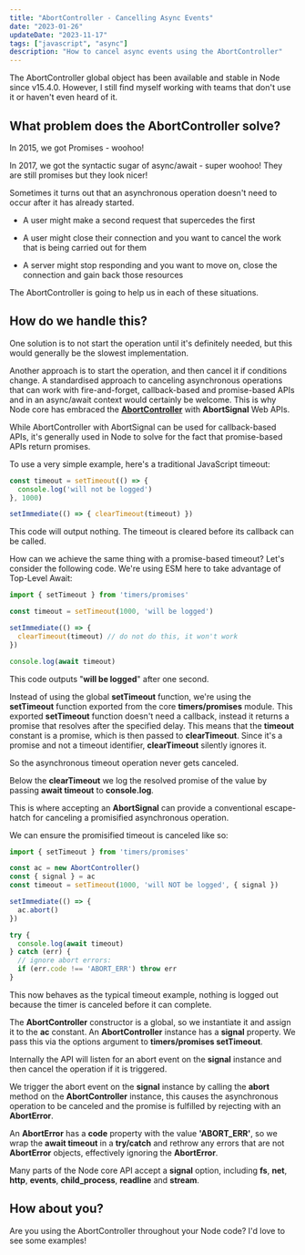 ```yaml
---
title: "AbortController - Cancelling Async Events"
date: "2023-01-26"
updateDate: "2023-11-17"
tags: ["javascript", "async"]
description: "How to cancel async events using the AbortController"
---
```


The AbortController global object has been available and stable in Node since v15.4.0. However, I still find myself working with teams that don't use it or haven't even heard of it.

## What problem does the AbortController solve?

In 2015, we got Promises - woohoo!

In 2017, we got the syntactic sugar of async/await - super woohoo! They are still promises but they look nicer!

Sometimes it turns out that an asynchronous operation doesn't need to occur after it has already started.

- A user might make a second request that supercedes the first

- A user might close their connection and you want to cancel the work that is being carried out for them

- A server might stop responding and you want to move on, close the connection and gain back those resources

The AbortController is going to help us in each of these situations.

## How do we handle this?

One solution is to not start the operation until it's definitely needed, but this would generally be the slowest implementation.

Another approach is to start the operation, and then cancel it if conditions change. A standardised approach to canceling asynchronous operations that can work with fire-and-forget, callback-based and promise-based APIs and in an async/await context would certainly be welcome. This is why Node core has embraced the **[AbortController](https://developer.mozilla.org/en-US/docs/Web/API/AbortController)** with **AbortSignal** Web APIs.

While AbortController with AbortSignal can be used for callback-based APIs, it's generally used in Node to solve for the fact that promise-based APIs return promises.

To use a very simple example, here's a traditional JavaScript timeout:

```js
const timeout = setTimeout(() => {  
  console.log('will not be logged')  
}, 1000)

setImmediate(() => { clearTimeout(timeout) })
```

This code will output nothing. The timeout is cleared before its callback can be called.

How can we achieve the same thing with a promise-based timeout? Let's consider the following code. We're using ESM here to take advantage of Top-Level Await:

```js
import { setTimeout } from 'timers/promises'

const timeout = setTimeout(1000, 'will be logged')

setImmediate(() => {  
  clearTimeout(timeout) // do not do this, it won't work  
})

console.log(await timeout)
```

This code outputs "**will be logged**" after one second.

Instead of using the global **setTimeout** function, we're using the **setTimeout** function exported from the core **timers/promises** module. This exported **setTimeout** function doesn't need a callback, instead it returns a promise that resolves after the specified delay. This means that the **timeout** constant is a promise, which is then passed to **clearTimeout**. Since it's a promise and not a timeout identifier, **clearTimeout** silently ignores it.

So the asynchronous timeout operation never gets canceled.

Below the **clearTimeout** we log the resolved promise of the value by passing **await timeout** to **console.log**.

This is where accepting an **AbortSignal** can provide a conventional escape-hatch for canceling a promisified asynchronous operation.

We can ensure the promisified timeout is canceled like so:

```js
import { setTimeout } from 'timers/promises'

const ac = new AbortController()  
const { signal } = ac  
const timeout = setTimeout(1000, 'will NOT be logged', { signal })

setImmediate(() => {  
  ac.abort()  
})

try {  
  console.log(await timeout)  
} catch (err) {  
  // ignore abort errors:  
  if (err.code !== 'ABORT_ERR') throw err  
}
```

This now behaves as the typical timeout example, nothing is logged out because the timer is canceled before it can complete.

The **AbortController** constructor is a global, so we instantiate it and assign it to the **ac** constant. An **AbortController** instance has a **signal** property. We pass this via the options argument to **timers/promises setTimeout**.

Internally the API will listen for an abort event on the **signal** instance and then cancel the operation if it is triggered.

We trigger the abort event on the **signal** instance by calling the **abort** method on the **AbortController** instance, this causes the asynchronous operation to be canceled and the promise is fulfilled by rejecting with an **AbortError**.

An **AbortError** has a **code** property with the value **'ABORT\_ERR'**, so we wrap the **await timeout** in a **try/catch** and rethrow any errors that are not **AbortError** objects, effectively ignoring the **AbortError**.

Many parts of the Node core API accept a **signal** option, including **fs**, **net**, **http**, **events**, **child\_process**, **readline** and **stream**.

## How about you?

Are you using the AbortController throughout your Node code? I'd love to see some examples!
